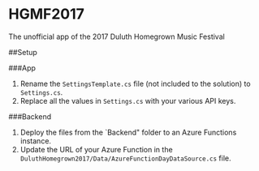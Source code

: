 # HGMF2017
The unofficial app of the 2017 Duluth Homegrown Music Festival

##Setup

###App
1. Rename the `SettingsTemplate.cs` file (not included to the solution) to `Settings.cs`.
2. Replace all the values in `Settings.cs` with your various API keys.

###Backend
1. Deploy the files from the `Backend" folder to an Azure Functions instance.
2. Update the URL of your Azure Function in the `DuluthHomegrown2017/Data/AzureFunctionDayDataSource.cs` file.
